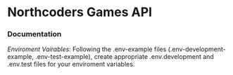# Northcoders Games API

### Documentation

_Enviroment Vairables_: Following the .env-example files (.env-development-example, .env-test-example), create appropriate .env.development and .env.test files for your enviroment variables.
